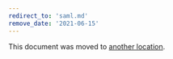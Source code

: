 ```yaml
---
redirect_to: 'saml.md'
remove_date: '2021-06-15'
---
```


This document was moved to [another location](saml.md).

<!-- This redirect file can be deleted after 2021-06-15>. -->
<!-- Before deletion, see: https://docs.gitlab.com/ee/development/documentation/#move-or-rename-a-page -->
